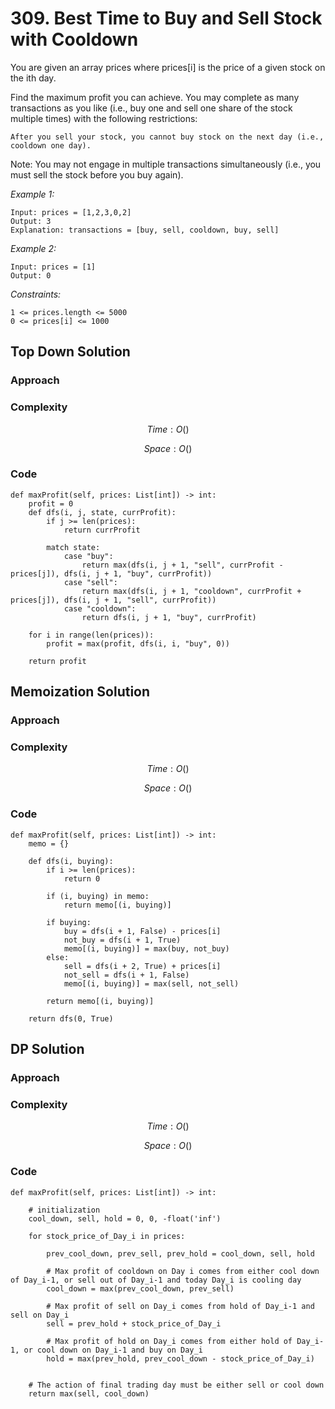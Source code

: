 # 309. Best Time to Buy and Sell Stock with Cooldown
You are given an array prices where prices[i] is the price of a given stock on the ith day.

Find the maximum profit you can achieve. You may complete as many transactions as you like (i.e., buy one and sell one share of the stock multiple times) with the following restrictions:

    After you sell your stock, you cannot buy stock on the next day (i.e., cooldown one day).

Note: You may not engage in multiple transactions simultaneously (i.e., you must sell the stock before you buy again).

*Example 1:*

```
Input: prices = [1,2,3,0,2]
Output: 3
Explanation: transactions = [buy, sell, cooldown, buy, sell]
```

*Example 2:*

```
Input: prices = [1]
Output: 0
```

*Constraints:*

```
1 <= prices.length <= 5000
0 <= prices[i] <= 1000
```

## Top Down Solution

### Approach
<!-- Describe your approach to solving the problem. -->

### Complexity
$$Time: O()$$

$$Space: O()$$

### Code
```
def maxProfit(self, prices: List[int]) -> int:
    profit = 0
    def dfs(i, j, state, currProfit):
        if j >= len(prices):
            return currProfit

        match state:
            case "buy":
                return max(dfs(i, j + 1, "sell", currProfit - prices[j]), dfs(i, j + 1, "buy", currProfit))
            case "sell":
                return max(dfs(i, j + 1, "cooldown", currProfit + prices[j]), dfs(i, j + 1, "sell", currProfit))
            case "cooldown":
                return dfs(i, j + 1, "buy", currProfit)
    
    for i in range(len(prices)):
        profit = max(profit, dfs(i, i, "buy", 0))

    return profit
```

## Memoization Solution

### Approach
<!-- Describe your approach to solving the problem. -->

### Complexity
$$Time: O()$$

$$Space: O()$$

### Code
```
def maxProfit(self, prices: List[int]) -> int:
    memo = {}

    def dfs(i, buying):
        if i >= len(prices):
            return 0

        if (i, buying) in memo:
            return memo[(i, buying)]

        if buying:
            buy = dfs(i + 1, False) - prices[i]
            not_buy = dfs(i + 1, True)
            memo[(i, buying)] = max(buy, not_buy)
        else:
            sell = dfs(i + 2, True) + prices[i]
            not_sell = dfs(i + 1, False)
            memo[(i, buying)] = max(sell, not_sell)

        return memo[(i, buying)]

    return dfs(0, True)
```

## DP Solution

### Approach
<!-- Describe your approach to solving the problem. -->

### Complexity
$$Time: O()$$

$$Space: O()$$

### Code
```
def maxProfit(self, prices: List[int]) -> int:
    
    # initialization
    cool_down, sell, hold = 0, 0, -float('inf')
    
    for stock_price_of_Day_i in prices:
        
        prev_cool_down, prev_sell, prev_hold = cool_down, sell, hold
        
        # Max profit of cooldown on Day i comes from either cool down of Day_i-1, or sell out of Day_i-1 and today Day_i is cooling day
        cool_down = max(prev_cool_down, prev_sell)
        
        # Max profit of sell on Day_i comes from hold of Day_i-1 and sell on Day_i
        sell = prev_hold + stock_price_of_Day_i
        
        # Max profit of hold on Day_i comes from either hold of Day_i-1, or cool down on Day_i-1 and buy on Day_i
        hold = max(prev_hold, prev_cool_down - stock_price_of_Day_i)
    
    
    # The action of final trading day must be either sell or cool down
    return max(sell, cool_down)
```